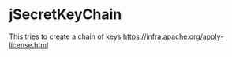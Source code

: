 # jSecretKeyChain

This tries to create a chain of keys
https://infra.apache.org/apply-license.html
